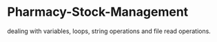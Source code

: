 # Pharmacy-Stock-Management
dealing with variables, loops, string operations and file read operations.
